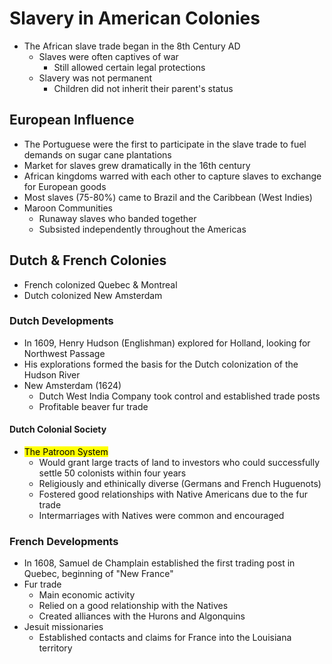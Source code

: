 # Slavery in American Colonies

- The African slave trade began in the 8th Century AD
    - Slaves were often captives of war
        - Still allowed certain legal protections
    - Slavery was not permanent
        - Children did not inherit their parent's status

## European Influence

- The Portuguese were the first to participate in the slave trade to fuel demands on sugar cane plantations
- Market for slaves grew dramatically in the 16th century
- African kingdoms warred with each other to capture slaves to exchange for European goods
- Most slaves (75-80%) came to Brazil and the Caribbean (West Indies)
- Maroon Communities
    - Runaway slaves who banded together
    - Subsisted independently throughout the Americas

## Dutch & French Colonies

- French colonized Quebec & Montreal
- Dutch colonized New Amsterdam

### Dutch Developments

- In 1609, Henry Hudson (Englishman) explored for Holland, looking for Northwest Passage
- His explorations formed the basis for the Dutch colonization of the Hudson River
- New Amsterdam (1624)
    - Dutch West India Company took control and established trade posts
    - Profitable beaver fur trade

#### Dutch Colonial Society

- <mark>The Patroon System</mark>
    - Would grant large tracts of land to investors who could successfully settle 50 colonists within four years
    - Religiously and ethinically diverse (Germans and French Huguenots)
    - Fostered good relationships with Native Americans due to the fur trade
    - Intermarriages with Natives were common and encouraged

### French Developments

- In 1608, Samuel de Champlain established the first trading post in Quebec, beginning of "New France"
- Fur trade
    - Main economic activity
    - Relied on a good relationship with the Natives
    - Created alliances with the Hurons and Algonquins
- Jesuit missionaries
    - Established contacts and claims for France into the Louisiana territory
